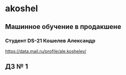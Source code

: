 # akoshel

## Машинное обучение в продакшене
### Студент DS-21 Кошелев Александр 
https://data.mail.ru/profile/ale.koshelev/

## ДЗ № 1
